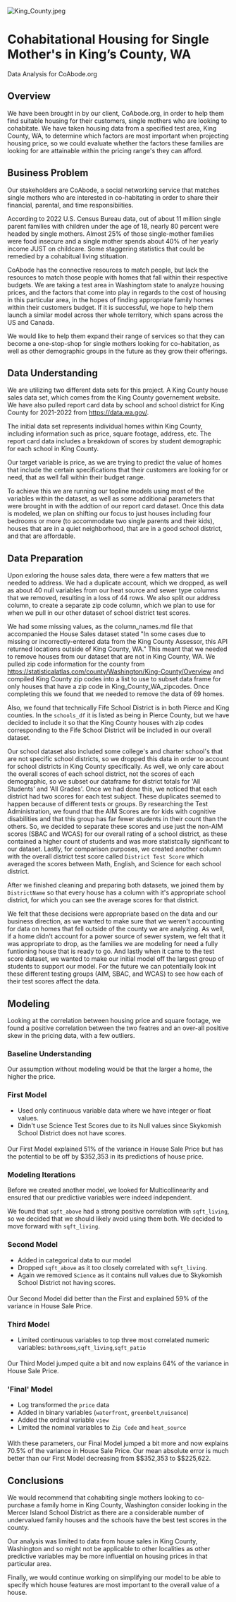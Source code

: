 ![King_County.jpeg](attachment:King_County.jpeg)

# Cohabitational Housing for Single Mother's in King’s County, WA
Data Analysis for CoAbode.org


## Overview

We have been brought in by our client, CoAbode.org, in order to help them find suitable housing for their customers, single mothers who are looking to cohabitate. We have taken housing data from a specified test area, King County, WA, to determine which factors are most important when projecting housing price, so we could evaluate whether the factors these families are looking for are attainable within the pricing range's they can afford.


## Business Problem

Our stakeholders are CoAbode, a social networking service that matches single mothers who are interested in co-habitating in order to share their financial, parental, and time responsibiities. 

According to 2022 U.S. Census Bureau data, out of about 11 million single parent families with children under the age of 18, nearly 80 percent were headed by single mothers. Almost 25% of those single-mother families were food insecure and a single mother spends about 40% of her yearly income JUST on childcare. Some staggering statistics that could be remedied by a cohabitual living stituation.

CoAbode has the connective resources to match people, but lack the resources to match those people with homes that fall within their respective budgets. We are taking a test area in Washingtom state to analyze housing prices, and the factors that come into play in regards to the cost of housing in this particular area, in the hopes of finding appropriate family homes within their customers budget. If it is successful, we hope to help them launch a similar model across ther whole territory, which spans across the US and Canada.

We would like to help them expand their range of services so that they can become a one-stop-shop for single mothers looking for co-habitation, as well as other demographic groups in the future as they grow their offerings.


## Data Understanding

We are utilizing two different data sets for this project. A King County house sales data set, which comes from the King County governement website. We have also pulled report card data by school and school district for King County for 2021-2022 from https://data.wa.gov/.
 
The initial data set represents individual homes within King County, including information such as price, square footage, address, etc. The report card data includes a breakdown of scores by student demographic for each school in King County.
 
Our target variable is price, as we are trying to predict the value of homes that include the certain specifications that their customers are looking for or need, that as well fall within their budget range.

To achieve this we are running our topline models using most of the variables within the dataset, as well as some additional parameters that were brought in with the addtion of our report card dataset. Once this data is modeled, we plan on shifting our focus to just houses including four bedrooms or more (to accommodate two single parents and their kids), houses that are in a quiet neighborhood, that are in a good school district, and that are affordable.


## Data Preparation

Upon exloring the house sales data, there were a few matters that we needed to address. We had a duplicate account, which we dropped, as well as about 40 null variables from our heat source and sewer type columns that we removed, resulting in a loss of 44 rows. We also split our address column, to create a separate zip code column, which we plan to use for when we pull in our other dataset of school district test scores.

We had some missing values, as the column_names.md file that accompanied the House Sales dataset stated "In some cases due to missing or incorrectly-entered data from the King County Assessor, this API returned locations outside of King County, WA." This meant that we needed to remove houses from our dataset that are not in King County, WA. We pulled zip code information for the county from https://statisticalatlas.com/county/Washington/King-County/Overview and compiled King County zip codes into a list to use to subset data frame for only houses that have a zip code in King_County_WA_zipcodes. Once completing this we found that we needed to remove the data of 69 homes.

Also, we found that technically Fife School District is in both Pierce and King counties. In the `schools_df` it is listed as being in Pierce County, but we have decided to include it so that the King County houses with zip codes corresponding to the Fife School District will be included in our overall dataset.

Our school dataset also included some college's and charter school's that are not specific school districts, so we dropped this data in order to account for school districts in King County specifically. As well, we only care about the overall scores of each school district, not the scores of each demographic, so we subset our dataframe for district totals for 'All Students' and 'All Grades'. Once we had done this, we noticed that each district had two scores for each test subject. These duplicates seemed to happen because of different tests or groups. By researching the Test Administration, we found that the AIM Scores are for kids with cognitive disabilities and that this group has far fewer students in their count than the others. So, we decided to separate these scores and use just the non-AIM scores (SBAC and WCAS) for our overall rating of a school district, as these contained a higher count of students and was more statistcally significant to our dataset. Lastly, for comparison purposes, we created another column with the overall district test score called `District Test Score` which averaged the scores between Math, English, and Science for each school district.

After we finished cleaning and preparing both datasets, we joined them by `DistrictName` so that every house has a column with it's appropriate school district, for which you can see the average scores for that district.

We felt that these decisions were appropriate based on the data and our business direction, as we wanted to make sure that we weren't accounting for data on homes that fell outside of the county we are analyzing. As well, if a home didn't account for a power source of sewer system, we felt that it was appropriate to drop, as the families we are modeling for need a fully funtioning house that is ready to go. And lastly when it came to the test score dataset, we wanted to make our initial model off the largest group of students to support our model. For the future we can potentially look int these different testing groups (AIM, SBAC, and WCAS) to see how each of their test scores affect the data.


## Modeling

Looking at the correlation between housing price and square footage, we found a positive correlation between the two featres and an over-all positive skew in the pricing data, with a few outliers.

### Baseline Understanding

Our assumption without modeling would be that the larger a home, the higher the price.

### First  Model

- Used only continuous variable data where we have integer or float values.
- Didn't use Science Test Scores due to its Null values since Skykomish School District does not have scores.

#### 
Our First Model explained 51% of the variance in House Sale Price but has the potential to be off by $352,353 in its predictions of house price.

### Modeling Iterations

Before we created another model, we looked for Multicollinearity and ensured that our predictive variables were indeed independent.

We found that `sqft_above` had a strong positive correlation with `sqft_living`, so we decided that we should likely avoid using them both. We decided to move forward with `sqft_living`.

### Second Model

- Added in categorical data to our model 
- Dropped `sqft_above` as it too closely correlated with `sqft_living`. 
- Again we removed `Science` as it contains null values due to Skykomish School District not having scores.

####
Our Second Model did better than the First and explained 59% of the variance in House Sale Price.

### Third Model

- Limited continuous variables to top three most correlated numeric variables: `bathrooms`,`sqft_living`,`sqft_patio`

####
Our Third Model jumped quite a bit and now explains 64% of the variance in House Sale Price.

### 'Final' Model

- Log transformed the `price` data
- Added in binary variables (`waterfront`, `greenbelt`,`nuisance`)
- Added the ordinal variable `view`
- Limited the nominal variables to `Zip Code` and `heat_source`

####
With these parameters, our Final Model jumped a bit more and now explains 70.5% of the variance in House Sale Price. Our mean absolute error is much better than our First Model decreasing from $\$352,353 to $\$225,622.


## Conclusions

We would recommend that cohabiting single mothers looking to co-purchase a family home in King County, Washington consider looking in the Mercer Island School District as there are a considerable number of undervalued family houses and the schools have the best test scores in the county.

Our analysis was limited to data from house sales in King County, Washington and so might not be applicable to other localities as other predictive variables may be more influential on housing prices in that particular area.

Finally, we would continue working on simplifying our model to be able to specify which house features are most important to the overall value of a house. 